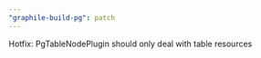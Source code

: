 ```yaml
---
"graphile-build-pg": patch
---
```


Hotfix: PgTableNodePlugin should only deal with table resources

